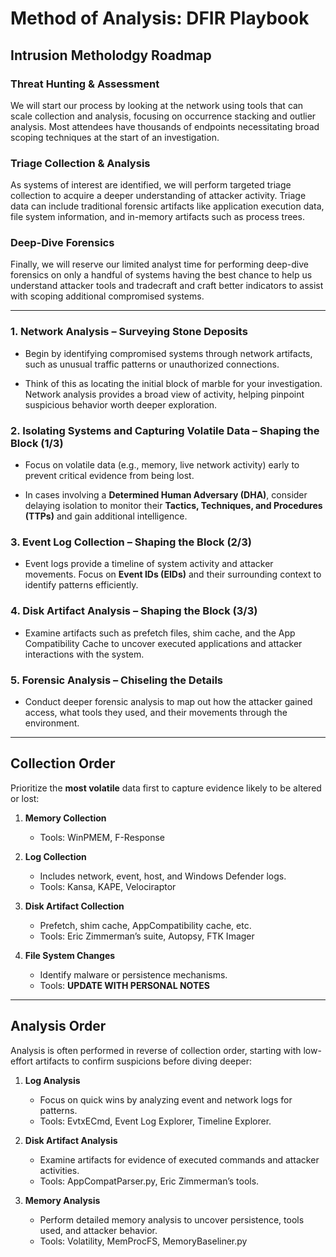 # Method of Analysis: DFIR Playbook  

## Intrusion Metholodgy Roadmap

### Threat Hunting & Assessment

We will start our process by looking at the network using tools that can scale collection and analysis, focusing on occurrence stacking and outlier analysis. Most attendees have thousands of endpoints necessitating broad scoping techniques at the start of an investigation.

### Triage Collection & Analysis

As systems of interest are identified, we will perform targeted triage collection to acquire a deeper understanding of attacker activity. Triage data can include traditional forensic artifacts like application execution data, file system information, and in-memory artifacts such as process trees.

### Deep-Dive Forensics

Finally, we will reserve our limited analyst time for performing deep-dive forensics on only a handful of systems having the best chance to help us understand attacker tools and tradecraft and craft better indicators to assist with scoping additional compromised systems.

---

### **1. Network Analysis – Surveying Stone Deposits** 
 
- Begin by identifying compromised systems through network artifacts, such as unusual traffic patterns or unauthorized connections.  

- Think of this as locating the initial block of marble for your investigation. Network analysis provides a broad view of activity, helping pinpoint suspicious behavior worth deeper exploration.  

### **2. Isolating Systems and Capturing Volatile Data – Shaping the Block (1/3)** 
 
- Focus on volatile data (e.g., memory, live network activity) early to prevent critical evidence from being lost. 
 
- In cases involving a **Determined Human Adversary (DHA)**, consider delaying isolation to monitor their **Tactics, Techniques, and Procedures (TTPs)** and gain additional intelligence.  

### **3. Event Log Collection – Shaping the Block (2/3)**  

- Event logs provide a timeline of system activity and attacker movements. Focus on **Event IDs (EIDs)** and their surrounding context to identify patterns efficiently.  

### **4. Disk Artifact Analysis – Shaping the Block (3/3)**  

- Examine artifacts such as prefetch files, shim cache, and the App Compatibility Cache to uncover executed applications and attacker interactions with the system. 

### **5. Forensic Analysis – Chiseling the Details**  

- Conduct deeper forensic analysis to map out how the attacker gained access, what tools they used, and their movements through the environment.  

---

## Collection Order  

Prioritize the **most volatile** data first to capture evidence likely to be altered or lost:  

1. **Memory Collection**  
   - Tools: WinPMEM, F-Response  

2. **Log Collection**  
   - Includes network, event, host, and Windows Defender logs.  
   - Tools: Kansa, KAPE, Velociraptor  

3. **Disk Artifact Collection**  
   - Prefetch, shim cache, AppCompatibility cache, etc.  
   - Tools: Eric Zimmerman’s suite, Autopsy, FTK Imager
  
4. **File System Changes**  
   - Identify malware or persistence mechanisms.  
   - Tools: **UPDATE WITH PERSONAL NOTES** 

---

## Analysis Order  

Analysis is often performed in reverse of collection order, starting with low-effort artifacts to confirm suspicions before diving deeper:  

1. **Log Analysis**  
   - Focus on quick wins by analyzing event and network logs for patterns.  
   - Tools: EvtxECmd, Event Log Explorer, Timeline Explorer.  

2. **Disk Artifact Analysis**  
   - Examine artifacts for evidence of executed commands and attacker activities.  
   - Tools: AppCompatParser.py, Eric Zimmerman’s tools.  

3. **Memory Analysis**  
   - Perform detailed memory analysis to uncover persistence, tools used, and attacker behavior.  
   - Tools: Volatility, MemProcFS, MemoryBaseliner.py  